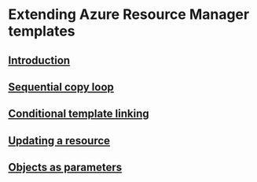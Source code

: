 # Extending Azure Resource Manager templates
## [Introduction](./index.md)
## [Sequential copy loop](./sequential-loop.md)
## [Conditional template linking](./conditional-linking.md)
## [Updating a resource](./update-resource.md)
## [Objects as parameters](./objects-as-parameters.md)